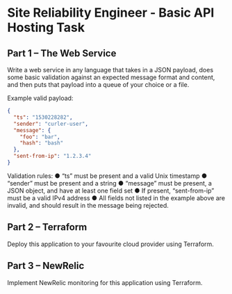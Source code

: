 # Site Reliability Engineer - Basic API Hosting Task

## Part 1 – The Web Service

Write a web service in any language that takes in a JSON payload, does
some basic validation against an expected message format and content,
and then puts that payload into a queue of your choice or a file.

Example valid payload:

```json
{
  "ts": "1530228282",
  "sender": "curler-user",
  "message": {
    "foo": "bar",
    "hash": "bash"
  },
  "sent-from-ip": "1.2.3.4"
}
```

Validation rules:
● “ts” must be present and a valid Unix timestamp
● “sender” must be present and a string
● “message” must be present, a JSON object, and have at least one
field set
● If present, “sent-from-ip” must be a valid IPv4 address
● All fields not listed in the example above are invalid, and
should result in the message being rejected.

## Part 2 – Terraform

Deploy this application to your favourite cloud provider using Terraform.

## Part 3 – NewRelic

Implement NewRelic monitoring for this application using Terraform.

